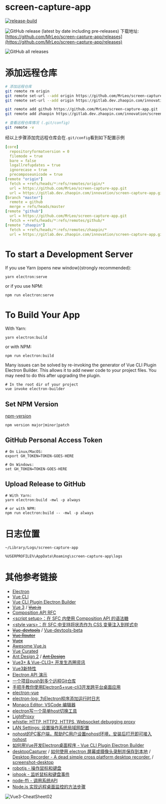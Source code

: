 # screen-capture-app

[![release-build](https://github.com/MrLeo/screen-capture-app/actions/workflows/main.yml/badge.svg)](https://github.com/MrLeo/screen-capture-app/actions/workflows/main.yml)

![GitHub release (latest by date including pre-releases)](https://img.shields.io/github/v/release/MrLeo/screen-capture-app?include_prereleases) 下载地址: [https://github.com/MrLeo/screen-capture-app/releases](https://github.com/MrLeo/screen-capture-app/releases)

![GitHub all releases](https://img.shields.io/github/downloads/MrLeo/screen-capture-app/total?style=for-the-badge)
# 添加远程仓库

```bash
# 添加远程仓库
git remote rm origin
git remote set-url --add origin https://github.com/MrLeo/screen-capture-app.git
git remote set-url --add origin https://gitlab.dev.zhaopin.com/innovation/screen-capture-app.git

git remote add github https://github.com/MrLeo/screen-capture-app.git
git remote add zhaopin https://gitlab.dev.zhaopin.com/innovation/screen-capture-app.git

# 查看远程仓库情况 (.git/config)
git remote -v
```

经以上步骤添加完远程仓库会在`.git/config`看到如下配置示例

```yaml
[core]
  repositoryformatversion = 0
  filemode = true
  bare = false
  logallrefupdates = true
  ignorecase = true
  precomposeunicode = true
[remote "origin"]
  fetch = +refs/heads/*:refs/remotes/origin/*
  url = https://github.com/MrLeo/screen-capture-app.git
  url = https://gitlab.dev.zhaopin.com/innovation/screen-capture-app.git
[branch "master"]
  remote = github
  merge = refs/heads/master
[remote "github"]
  url = https://github.com/MrLeo/screen-capture-app.git
  fetch = +refs/heads/*:refs/remotes/github/*
[remote "zhaopin"]
  fetch = +refs/heads/*:refs/remotes/zhaopin/*
  url = https://gitlab.dev.zhaopin.com/innovation/screen-capture-app.git
```

# To start a Development Server
If you use Yarn (opens new window)(strongly recommended):

```
yarn electron:serve
```

or if you use NPM:

```
npm run electron:serve
```
# To Build Your App

With Yarn:

```
yarn electron:build
```

or with NPM:

```
npm run electron:build
```

Many issues can be solved by re-invoking the generator of Vue CLI Plugin Electron Builder. This allows it to add newer code to your project files. You may need to do this after upgrading the plugin.

```
# In the root dir of your project
vue invoke electron-builder
```

## Set NPM Version

[npm-version](https://docs.npmjs.com/cli/version.html)

```shell
npm version major|minor|patch
```

## GitHub Personal Access Token


```shell
# On Linux/MacOS:
export GH_TOKEN=TOKEN-GOES-HERE

# On Windows:
set GH_TOKEN=TOKEN-GOES-HERE
```

## Upload Release to GitHub

```shell
# With Yarn:
yarn electron:build -mwl -p always

# or with NPM:
npm run electron:build -- -mwl -p always
```

<div style="display:none"><span>99535869a43f5a9eed</span></div>
<div style="display:none"><span>197d3ab40a459d1d4e8df5</span></div>

# 日志位置

```
~/Library/Logs/screen-capture-app

%USERPROFILE%\AppData\Roaming\screen-capture-app\logs
```
# 其他参考链接

- [Electron](https://www.electronjs.org/docs)
- [Vue CLI](https://cli.vuejs.org/zh/guide/)
- [Vue CLI Plugin Electron Builder](https://nklayman.github.io/vue-cli-plugin-electron-builder/)
- [Vue 3](https://v3.vuejs.org) / ~~[Vue.js](https://cn.vuejs.org)~~
- [Composition API RFC](https://composition-api.vuejs.org/api.html)
- [&lt;script setup&gt;：在 SFC 内使用 Composition API 的语法糖](https://github.com/vuejs/rfcs/blob/sfc-improvements/active-rfcs/0000-sfc-script-setup.md)
- [&lt;style vars&gt;：在 SFC 中支持将状态作为 CSS 变量注入到样式中](https://github.com/vuejs/rfcs/blob/sfc-improvements/active-rfcs/0000-sfc-style-variables.md)
- ~~[Vue-devtools](https://github.com/vuejs/vue-devtools)~~ / [Vue-devtools-beta](https://chrome.google.com/webstore/detail/ljjemllljcmogpfapbkkighbhhppjdbg)
- ~~[Vue Router](https://router.vuejs.org/zh/)~~
- ~~[Vuex](https://vuex.vuejs.org/zh/)~~
- [Awesome Vue.js](https://github.com/vuejs/awesome-vue)
- [Vue Curated](https://curated.vuejs.org)
- [Ant Design 2](https://2x.antdv.com/docs/vue/introduce-cn/) / ~~[Ant Design](https://www.antdv.com/docs/vue/introduce-cn/)~~
- [Vue3+ & Vue-CLI3+ 开发生态圈资讯](https://github.com/vue3/vue3-News#目录)
- [Vue3新特性](https://juejin.im/post/6844904084512718861)
- [Electron API 演示](https://github.com/demopark/electron-api-demos-Zh_CN)
- [一个项目push到多个远程Git仓库](https://segmentfault.com/a/1190000011294144)
- [手把手教你使用Electron5+vue-cli3开发跨平台桌面应用](https://juejin.im/post/6844903878429769742)
- [electron-vue](https://simulatedgreg.gitbooks.io/electron-vue/content/cn/)
- [electron-log: 为Electron程序添加运行时日志](https://newsn.net/say/electron-log.html)
- [Monaco Editor: VSCode 编辑器](https://microsoft.github.io/monaco-editor/)
- [electron写一个简单host切换工具](https://juejin.im/post/6844903670924967949)
- [LightProxy](https://lightproxy.org/)
- [whistle: HTTP, HTTP2, HTTPS, Websocket debugging proxy](https://github.com/avwo/whistle)
- [LAN Settings: 设置操作系统局域网配置](https://github.com/imweb/lan-settings)
- [nohost的PC客户端，帮助PC用户设置nohost环境，安装后打开即可接入nohost](https://github.com/nohosts/client)
- [如何用Vue开发Electron桌面程序 - Vue CLI Plugin Electron Builder](https://juejin.cn/post/6913829610748641287)
- [desktopCapturer](https://www.electronjs.org/docs/api/desktop-capturer) / [如何使用 electron 屏幕或摄像头录制并保存到本地](https://www.cnblogs.com/olivers/p/12609427.html) / [Desktop Recorder - A dead simple cross platform desktop recorder.](https://github.com/skunight/desktop-recorder) / [screenshot-desktop](https://www.npmjs.com/package/screenshot-desktop)
- [robotjs - 操作鼠标和键盘](https://github.com/octalmage/robotjs)
- [iohook - 监听鼠标和键盘事件](https://github.com/wilix-team/iohook)
- [node-ffi - 调用系统API](https://github.com/node-ffi/node-ffi)
- [Node.js 实现远程桌面监控的方法步骤](https://www.zhangshengrong.com/p/9Oab7Vp3Nd/)

![Vue3-CheatSheet02](https://raw.githubusercontent.com/vue3/vue3-News/master/asset/Vue3-CheatSheet02.jpeg)
